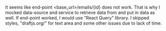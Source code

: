 It seems like end-point <base_url>/emails/{id} does not work.
That is why I mocked data-source and service to retrieve data from and put in data as well.
If end-point worked, I would use "React Query" library. I skipped styles, "draftjs.org/"
for text area and some other issues due to lack of time.
